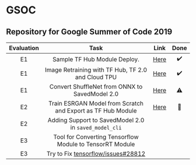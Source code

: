 # GSOC
Repository for Google Summer of Code 2019
---------------------------------------------

|Evaluation|Task|Link|Done|
|:-:|:-:|:-:|:-:|
|E1|Sample TF Hub Module Deploy.|[Here](E1_TFHub_Sample_Deploy)| :heavy_check_mark: |
|E1|Image Retraining with TF Hub, TF 2.0 and Cloud TPU|[Here](E1_TPU_Samples)|  :heavy_check_mark: |
|E1|Convert ShuffleNet from ONNX to SavedModel 2.0|[Here](E1_ShuffleNet)| :warning: |
|E2|Train ESRGAN Model from Scratch and Export as TF Hub Module|[Here](E2_ESRGAN)|:construction:|
|E2|Adding Support to SavedModel 2.0 in `saved_model_cli`|||
|E3|Tool for Converting Tensorflow Module to TensorRT Module|||
|E3|Try to Fix [tensorflow/issues#28812](https://github.com/tensorflow/tensorflow/issues/28812)|||
